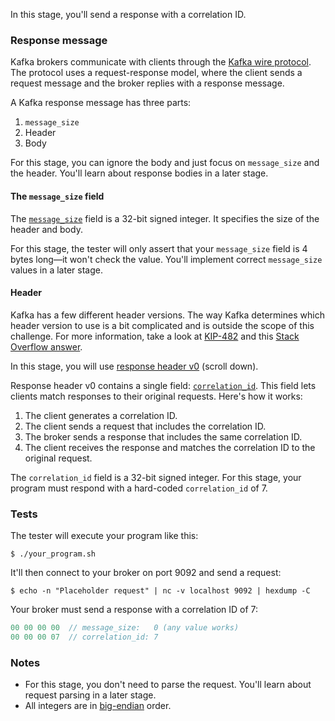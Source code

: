In this stage, you'll send a response with a correlation ID.

### Response message

Kafka brokers communicate with clients through the [Kafka wire protocol](https://kafka.apache.org/protocol.html). The protocol uses a request-response model, where the client sends a request message and the broker replies with a response message.

A Kafka response message has three parts:
1. `message_size`
2. Header
3. Body

For this stage, you can ignore the body and just focus on `message_size` and the header. You'll learn about response bodies in a later stage.

#### The `message_size` field

The [`message_size`](https://kafka.apache.org/protocol.html#protocol_common) field is a 32-bit signed integer. It specifies the size of the header and body.

For this stage, the tester will only assert that your `message_size` field is 4 bytes long—it won't check the value. You'll implement correct `message_size` values in a later stage.

#### Header

Kafka has a few different header versions. The way Kafka determines which header version to use is a bit complicated and is outside the scope of this challenge. For more information, take a look at [KIP-482](https://cwiki.apache.org/confluence/display/KAFKA/KIP-482%3A+The+Kafka+Protocol+should+Support+Optional+Tagged+Fields) and this [Stack Overflow answer](https://stackoverflow.com/a/71853003).

In this stage, you will use [response header v0](https://kafka.apache.org/protocol.html#protocol_messages) (scroll down).

Response header v0 contains a single field: [`correlation_id`](https://developer.confluent.io/patterns/event/correlation-identifier/). This field lets clients match responses to their original requests. Here's how it works:

1. The client generates a correlation ID.
2. The client sends a request that includes the correlation ID.
3. The broker sends a response that includes the same correlation ID.
4. The client receives the response and matches the correlation ID to the original request.

The `correlation_id` field is a 32-bit signed integer. For this stage, your program must respond with a hard-coded `correlation_id` of 7.

### Tests

The tester will execute your program like this:
```
$ ./your_program.sh
```

It'll then connect to your broker on port 9092 and send a request:
```
$ echo -n "Placeholder request" | nc -v localhost 9092 | hexdump -C
```

Your broker must send a response with a correlation ID of 7:
```java
00 00 00 00  // message_size:   0 (any value works)
00 00 00 07  // correlation_id: 7
```

### Notes

- For this stage, you don't need to parse the request. You'll learn about request parsing in a later stage.
- All integers are in [big-endian](https://developer.mozilla.org/en-US/docs/Glossary/Endianness) order.
